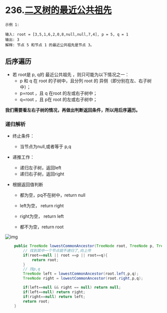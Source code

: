# 236.[二叉树的最近公共祖先](https://leetcode-cn.com/problems/lowest-common-ancestor-of-a-binary-tree)

 ~~~
示例 1:

输入: root = [3,5,1,6,2,0,8,null,null,7,4], p = 5, q = 1
输出: 3
解释: 节点 5 和节点 1 的最近公共祖先是节点 3。

 ~~~



## 后序遍历

- 若 root是 p, q的 最近公共祖先 ，则只可能为以下情况之一：
  - p 和 q 在 root 的子树中，且分列 root 的 异侧（即分别在左、右子树中）；
  - p=root ，且 q 在root 的左或右子树中；
  - q=root ，且 p在 root 的左或右子树中；

**我们需要看左右子树的情况，再做出判断返回条件，所以用后序遍历。**

### 递归解析

- 终止条件：

  - 当节点为null,或者等于 p,q

- 递推工作：

  - 递归左子树，返回left
  - 递归右子树，返回right

- 根据返回值判断

  - 都为空，pq不在树中，return null

  - left为空， return right

  - right为空， return left

  - 都不为空，return root

    

![img](https://pic.leetcode-cn.com/0724b87055c4bc4d744ab64775e6eefa348777c0ea0b07a00ff917773f4b494e-Picture18.png)

~~~java
    public TreeNode lowestCommonAncestor(TreeNode root, TreeNode p, TreeNode q) {
        // 找到其中一个节点就不递归了,向上传
        if(root==null || root ==p || root==q){
            return root;
        }
		// 找p,q
        TreeNode left = lowestCommonAncestor(root.left,p,q);
        TreeNode right = lowestCommonAncestor(root.right,p,q);

        if(left==null && right == null) return null;
        if(left==null) return right;
        if(right==null) return left;
        return root;
    }
~~~

